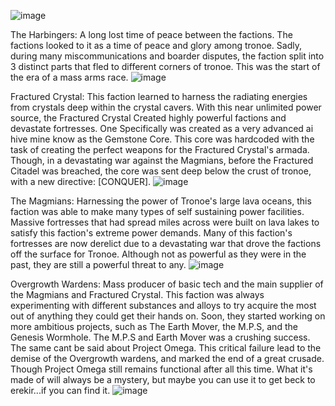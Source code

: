 ![image](https://github.com/user-attachments/assets/0f258876-8f09-4f1b-a133-24deb8526349)

The Harbingers: A long lost time of peace between the factions. The factions looked to it as a time of peace and glory among tronoe. Sadly, during many miscommunications and boarder disputes, the faction split into 3 distinct parts that fled to different corners of tronoe. This was the start of the era of a mass arms race.
![image](https://github.com/user-attachments/assets/3212f69c-2138-4481-bda2-e3ed06a5bf0f)

Fractured Crystal: This faction learned to harness the radiating energies from crystals deep within the crystal cavers. With this near unlimited power source, the Fractured Crystal Created highly powerful factions and devastate fortresses. One Specifically was created as a very advanced ai hive mine know as the Gemstone Core. This core was hardcoded with the task of creating the perfect weapons for the Fractured Crystal's armada. Though, in a devastating war against the Magmians, before the Fractured Citadel was breached, the core was sent deep below the crust of tronoe, with a new directive: [CONQUER].
![image](https://github.com/user-attachments/assets/bdac2c7f-d1ab-4e4e-b919-262814d96156)

The Magmians: Harnessing the power of Tronoe's large lava oceans, this faction was able to make many types of self sustaining power facilities. Massive fortresses that had spread miles across were built on lava lakes to satisfy this faction's extreme power demands. Many of this faction's fortresses are now derelict due to a devastating war that drove the factions off the surface for Tronoe. Although not as powerful as they were in the past, they are still a powerful threat to any.
![image](https://github.com/user-attachments/assets/abb03a50-adfc-4eb1-9449-809002ff577a)

Overgrowth Wardens: Mass producer of basic tech and the main supplier of the Magmians and Fractured Crystal. This faction was always experimenting with different substances and alloys to try acquire the most out of anything they could get their hands on. Soon, they started working on more ambitious projects, such as The Earth Mover, the M.P.S, and the Genesis Wormhole. The M.P.S and Earth Mover was a crushing success. The same cant be said about Project Omega. This critical failure lead to the demise of the Overgrowth wardens, and marked the end of a great crusade. Though Project Omega still remains functional after all this time. What it's made of will always be a mystery, but maybe you can use it to get beck to erekir...if you can find it.
![image](https://github.com/user-attachments/assets/dc523877-2f18-4426-b36f-aafce548d37c)
